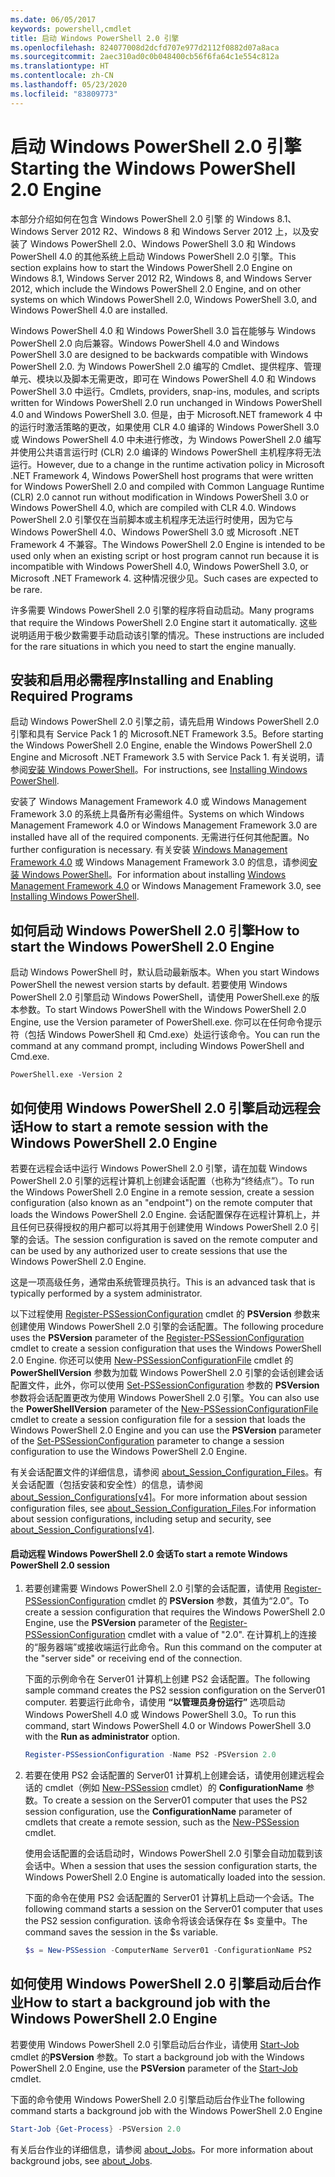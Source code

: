 ```yaml
---
ms.date: 06/05/2017
keywords: powershell,cmdlet
title: 启动 Windows PowerShell 2.0 引擎
ms.openlocfilehash: 824077008d2dcfd707e977d2112f0882d07a8aca
ms.sourcegitcommit: 2aec310ad0c0b048400cb56f6fa64c1e554c812a
ms.translationtype: HT
ms.contentlocale: zh-CN
ms.lasthandoff: 05/23/2020
ms.locfileid: "83809773"
---
```

# <a name="starting-the-windows-powershell-20-engine"></a><span data-ttu-id="5ce13-103">启动 Windows PowerShell 2.0 引擎</span><span class="sxs-lookup"><span data-stu-id="5ce13-103">Starting the Windows PowerShell 2.0 Engine</span></span>

<span data-ttu-id="5ce13-104">本部分介绍如何在包含 Windows PowerShell 2.0 引擎 的 Windows 8.1、Windows Server 2012 R2、Windows 8 和 Windows Server 2012 上，以及安装了 Windows PowerShell 2.0、Windows PowerShell 3.0 和 Windows PowerShell 4.0 的其他系统上启动 Windows PowerShell 2.0 引擎。</span><span class="sxs-lookup"><span data-stu-id="5ce13-104">This section explains how to start the Windows PowerShell 2.0 Engine on Windows 8.1, Windows Server 2012 R2, Windows 8, and Windows Server 2012, which include the Windows PowerShell 2.0 Engine, and on other systems on which Windows PowerShell 2.0, Windows PowerShell 3.0, and Windows PowerShell 4.0 are installed.</span></span>

<span data-ttu-id="5ce13-105">Windows PowerShell 4.0 和 Windows PowerShell 3.0 旨在能够与 Windows PowerShell 2.0 向后兼容。</span><span class="sxs-lookup"><span data-stu-id="5ce13-105">Windows PowerShell 4.0 and Windows PowerShell 3.0 are designed to be backwards compatible with Windows PowerShell 2.0.</span></span> <span data-ttu-id="5ce13-106">为 Windows PowerShell 2.0 编写的 Cmdlet、提供程序、管理单元、模块以及脚本无需更改，即可在 Windows PowerShell 4.0 和 Windows PowerShell 3.0 中运行。</span><span class="sxs-lookup"><span data-stu-id="5ce13-106">Cmdlets, providers, snap-ins, modules, and scripts written for Windows PowerShell 2.0 run unchanged in Windows PowerShell 4.0 and Windows PowerShell 3.0.</span></span> <span data-ttu-id="5ce13-107">但是，由于 Microsoft.NET framework 4 中的运行时激活策略的更改，如果使用 CLR 4.0 编译的 Windows PowerShell 3.0 或 Windows PowerShell 4.0 中未进行修改，为 Windows PowerShell 2.0 编写并使用公共语言运行时 (CLR) 2.0 编译的 Windows PowerShell 主机程序将无法运行。</span><span class="sxs-lookup"><span data-stu-id="5ce13-107">However, due to a change in the runtime activation policy in Microsoft .NET Framework 4, Windows PowerShell host programs that were written for Windows PowerShell 2.0 and compiled with Common Language Runtime (CLR) 2.0 cannot run without modification in Windows PowerShell 3.0 or Windows PowerShell 4.0, which are compiled with CLR 4.0.</span></span> <span data-ttu-id="5ce13-108">Windows PowerShell 2.0 引擎仅在当前脚本或主机程序无法运行时使用，因为它与 Windows PowerShell 4.0、Windows PowerShell 3.0 或 Microsoft .NET Framework 4 不兼容。</span><span class="sxs-lookup"><span data-stu-id="5ce13-108">The Windows PowerShell 2.0 Engine is intended to be used only when an existing script or host program cannot run because it is incompatible with Windows PowerShell 4.0, Windows PowerShell 3.0, or Microsoft .NET Framework 4.</span></span> <span data-ttu-id="5ce13-109">这种情况很少见。</span><span class="sxs-lookup"><span data-stu-id="5ce13-109">Such cases are expected to be rare.</span></span>

<span data-ttu-id="5ce13-110">许多需要 Windows PowerShell 2.0 引擎的程序将自动启动。</span><span class="sxs-lookup"><span data-stu-id="5ce13-110">Many programs that require the Windows PowerShell 2.0 Engine start it automatically.</span></span> <span data-ttu-id="5ce13-111">这些说明适用于极少数需要手动启动该引擎的情况。</span><span class="sxs-lookup"><span data-stu-id="5ce13-111">These instructions are included for the rare situations in which you need to start the engine manually.</span></span>

## <a name="installing-and-enabling-required-programs"></a><span data-ttu-id="5ce13-112">安装和启用必需程序</span><span class="sxs-lookup"><span data-stu-id="5ce13-112">Installing and Enabling Required Programs</span></span>

<span data-ttu-id="5ce13-113">启动 Windows PowerShell 2.0 引擎之前，请先启用 Windows PowerShell 2.0 引擎和具有 Service Pack 1 的 Microsoft.NET Framework 3.5。</span><span class="sxs-lookup"><span data-stu-id="5ce13-113">Before starting the Windows PowerShell 2.0 Engine, enable the Windows PowerShell 2.0 Engine and Microsoft .NET Framework 3.5 with Service Pack 1.</span></span> <span data-ttu-id="5ce13-114">有关说明，请参阅[安装 Windows PowerShell](../install/Installing-Windows-PowerShell.md)。</span><span class="sxs-lookup"><span data-stu-id="5ce13-114">For instructions, see [Installing Windows PowerShell](../install/Installing-Windows-PowerShell.md).</span></span>

<span data-ttu-id="5ce13-115">安装了 Windows Management Framework 4.0 或 Windows Management Framework 3.0 的系统上具备所有必需组件。</span><span class="sxs-lookup"><span data-stu-id="5ce13-115">Systems on which Windows Management Framework 4.0 or Windows Management Framework 3.0 are installed have all of the required components.</span></span> <span data-ttu-id="5ce13-116">无需进行任何其他配置。</span><span class="sxs-lookup"><span data-stu-id="5ce13-116">No further configuration is necessary.</span></span> <span data-ttu-id="5ce13-117">有关安装 [Windows Management Framework 4.0](https://go.microsoft.com/fwlink/?LinkID=293881) 或 Windows Management Framework 3.0 的信息，请参阅[安装 Windows PowerShell](../install/Installing-Windows-PowerShell.md)。</span><span class="sxs-lookup"><span data-stu-id="5ce13-117">For information about installing [Windows Management Framework 4.0](https://go.microsoft.com/fwlink/?LinkID=293881) or Windows Management Framework 3.0, see [Installing Windows PowerShell](../install/Installing-Windows-PowerShell.md).</span></span>

## <a name="how-to-start-the-windows-powershell-20-engine"></a><span data-ttu-id="5ce13-118">如何启动 Windows PowerShell 2.0 引擎</span><span class="sxs-lookup"><span data-stu-id="5ce13-118">How to start the Windows PowerShell 2.0 Engine</span></span>

<span data-ttu-id="5ce13-119">启动 Windows PowerShell 时，默认启动最新版本。</span><span class="sxs-lookup"><span data-stu-id="5ce13-119">When you start Windows PowerShell the newest version starts by default.</span></span> <span data-ttu-id="5ce13-120">若要使用 Windows PowerShell 2.0 引擎启动 Windows PowerShell，请使用 PowerShell.exe 的版本参数。</span><span class="sxs-lookup"><span data-stu-id="5ce13-120">To start Windows PowerShell with the Windows PowerShell 2.0 Engine, use the Version parameter of PowerShell.exe.</span></span> <span data-ttu-id="5ce13-121">你可以在任何命令提示符（包括 Windows PowerShell 和 Cmd.exe）处运行该命令。</span><span class="sxs-lookup"><span data-stu-id="5ce13-121">You can run the command at any command prompt, including Windows PowerShell and Cmd.exe.</span></span>

```
PowerShell.exe -Version 2
```

## <a name="how-to-start-a-remote-session-with-the-windows-powershell-20-engine"></a><span data-ttu-id="5ce13-122">如何使用 Windows PowerShell 2.0 引擎启动远程会话</span><span class="sxs-lookup"><span data-stu-id="5ce13-122">How to start a remote session with the Windows PowerShell 2.0 Engine</span></span>

<span data-ttu-id="5ce13-123">若要在远程会话中运行 Windows PowerShell 2.0 引擎，请在加载 Windows PowerShell 2.0 引擎的远程计算机上创建会话配置（也称为“终结点”）。</span><span class="sxs-lookup"><span data-stu-id="5ce13-123">To run the Windows PowerShell 2.0 Engine in a remote session, create a session configuration (also known as an "endpoint") on the remote computer that loads the Windows PowerShell 2.0 Engine.</span></span> <span data-ttu-id="5ce13-124">会话配置保存在远程计算机上，并且任何已获得授权的用户都可以将其用于创建使用 Windows PowerShell 2.0 引擎的会话。</span><span class="sxs-lookup"><span data-stu-id="5ce13-124">The session configuration is saved on the remote computer and can be used by any authorized user to create sessions that use the Windows PowerShell 2.0 Engine.</span></span>

<span data-ttu-id="5ce13-125">这是一项高级任务，通常由系统管理员执行。</span><span class="sxs-lookup"><span data-stu-id="5ce13-125">This is an advanced task that is typically performed by a system administrator.</span></span>

<span data-ttu-id="5ce13-126">以下过程使用 [Register-PSSessionConfiguration](https://technet.microsoft.com/library/e9152ae2-bd6d-4056-9bc7-dc1893aa29ea) cmdlet 的 **PSVersion** 参数来创建使用 Windows PowerShell 2.0 引擎的会话配置。</span><span class="sxs-lookup"><span data-stu-id="5ce13-126">The following procedure uses the **PSVersion** parameter of the [Register-PSSessionConfiguration](https://technet.microsoft.com/library/e9152ae2-bd6d-4056-9bc7-dc1893aa29ea) cmdlet to create a session configuration that uses the Windows PowerShell 2.0 Engine.</span></span> <span data-ttu-id="5ce13-127">你还可以使用 [New-PSSessionConfigurationFile](https://technet.microsoft.com/library/5f3e3633-6e90-479c-aea9-ba45a1954866) cmdlet 的 **PowerShellVersion** 参数为加载 Windows PowerShell 2.0 引擎的会话创建会话配置文件，此外，你可以使用 [Set-PSSessionConfiguration](https://technet.microsoft.com/library/b21fbad3-1759-4260-b206-dcb8431cd6ea) 参数的 **PSVersion** 参数将会话配置更改为使用 Windows PowerShell 2.0 引擎。</span><span class="sxs-lookup"><span data-stu-id="5ce13-127">You can also use the **PowerShellVersion** parameter of the [New-PSSessionConfigurationFile](https://technet.microsoft.com/library/5f3e3633-6e90-479c-aea9-ba45a1954866) cmdlet to create a session configuration file for a session that loads the Windows PowerShell 2.0 Engine and you can use the **PSVersion** parameter of the [Set-PSSessionConfiguration](https://technet.microsoft.com/library/b21fbad3-1759-4260-b206-dcb8431cd6ea) parameter to change a session configuration to use the Windows PowerShell 2.0 Engine.</span></span>

<span data-ttu-id="5ce13-128">有关会话配置文件的详细信息，请参阅 [about_Session_Configuration_Files](https://technet.microsoft.com/library/c7217447-1ebf-477b-a8ef-4dbe9a1473b8)。有关会话配置（包括安装和安全性）的信息，请参阅 [about_Session_Configurations[v4]](https://technet.microsoft.com/library/a2fbe12a-350c-4d04-be50-24102824e3ab)。</span><span class="sxs-lookup"><span data-stu-id="5ce13-128">For more information about session configuration files, see [about_Session_Configuration_Files](https://technet.microsoft.com/library/c7217447-1ebf-477b-a8ef-4dbe9a1473b8).For information about session configurations, including setup and security, see [about_Session_Configurations[v4]](https://technet.microsoft.com/library/a2fbe12a-350c-4d04-be50-24102824e3ab).</span></span>

#### <a name="to-start-a-remote-windows-powershell-20-session"></a><span data-ttu-id="5ce13-129">启动远程 Windows PowerShell 2.0 会话</span><span class="sxs-lookup"><span data-stu-id="5ce13-129">To start a remote Windows PowerShell 2.0 session</span></span>

1. <span data-ttu-id="5ce13-130">若要创建需要 Windows PowerShell 2.0 引擎的会话配置，请使用 [Register-PSSessionConfiguration](https://technet.microsoft.com/library/e9152ae2-bd6d-4056-9bc7-dc1893aa29ea) cmdlet 的 **PSVersion** 参数，其值为“2.0”。</span><span class="sxs-lookup"><span data-stu-id="5ce13-130">To create a session configuration that requires the Windows PowerShell 2.0 Engine, use the **PSVersion** parameter of the [Register-PSSessionConfiguration](https://technet.microsoft.com/library/e9152ae2-bd6d-4056-9bc7-dc1893aa29ea) cmdlet with a value of "2.0".</span></span> <span data-ttu-id="5ce13-131">在计算机上的连接的“服务器端”或接收端运行此命令。</span><span class="sxs-lookup"><span data-stu-id="5ce13-131">Run this command on the computer at the "server side" or receiving end of the connection.</span></span>

   <span data-ttu-id="5ce13-132">下面的示例命令在 Server01 计算机上创建 PS2 会话配置。</span><span class="sxs-lookup"><span data-stu-id="5ce13-132">The following sample command creates the PS2 session configuration on the Server01 computer.</span></span> <span data-ttu-id="5ce13-133">若要运行此命令，请使用 **“以管理员身份运行”** 选项启动 Windows PowerShell 4.0 或 Windows PowerShell 3.0。</span><span class="sxs-lookup"><span data-stu-id="5ce13-133">To run this command, start Windows PowerShell 4.0 or Windows PowerShell 3.0 with the **Run as administrator** option.</span></span>

   ```powershell
   Register-PSSessionConfiguration -Name PS2 -PSVersion 2.0
   ```

2. <span data-ttu-id="5ce13-134">若要在使用 PS2 会话配置的 Server01 计算机上创建会话，请使用创建远程会话的 cmdlet（例如 [New-PSSession](https://technet.microsoft.com/library/76f6628c-054c-4eda-ba7a-a6f28daaa26f) cmdlet）的 **ConfigurationName** 参数。</span><span class="sxs-lookup"><span data-stu-id="5ce13-134">To create a session on the Server01 computer that uses the PS2 session configuration, use the **ConfigurationName** parameter of cmdlets that create a remote session, such as the [New-PSSession](https://technet.microsoft.com/library/76f6628c-054c-4eda-ba7a-a6f28daaa26f) cmdlet.</span></span>

   <span data-ttu-id="5ce13-135">使用会话配置的会话启动时，Windows PowerShell 2.0 引擎会自动加载到该会话中。</span><span class="sxs-lookup"><span data-stu-id="5ce13-135">When a session that uses the session configuration starts, the Windows PowerShell 2.0 Engine is automatically loaded into the session.</span></span>

   <span data-ttu-id="5ce13-136">下面的命令在使用 PS2 会话配置的 Server01 计算机上启动一个会话。</span><span class="sxs-lookup"><span data-stu-id="5ce13-136">The following command starts a session on the Server01 computer that uses the PS2 session configuration.</span></span> <span data-ttu-id="5ce13-137">该命令将该会话保存在 $s 变量中。</span><span class="sxs-lookup"><span data-stu-id="5ce13-137">The command saves the session in the $s variable.</span></span>

   ```powershell
   $s = New-PSSession -ComputerName Server01 -ConfigurationName PS2
   ```

## <a name="how-to-start-a-background-job-with-the-windows-powershell-20-engine"></a><span data-ttu-id="5ce13-138">如何使用 Windows PowerShell 2.0 引擎启动后台作业</span><span class="sxs-lookup"><span data-stu-id="5ce13-138">How to start a background job with the Windows PowerShell 2.0 Engine</span></span>

<span data-ttu-id="5ce13-139">若要使用 Windows PowerShell 2.0 引擎启动后台作业，请使用 [Start-Job](https://technet.microsoft.com/library/2bc04935-0deb-4ec0-b856-d7290cca6442) cmdlet 的**PSVersion** 参数。</span><span class="sxs-lookup"><span data-stu-id="5ce13-139">To start a background job with the Windows PowerShell 2.0 Engine, use the **PSVersion** parameter of the [Start-Job](https://technet.microsoft.com/library/2bc04935-0deb-4ec0-b856-d7290cca6442) cmdlet.</span></span>

<span data-ttu-id="5ce13-140">下面的命令使用 Windows PowerShell 2.0 引擎启动后台作业</span><span class="sxs-lookup"><span data-stu-id="5ce13-140">The following command starts a background job with the Windows PowerShell 2.0 Engine</span></span>

```powershell
Start-Job {Get-Process} -PSVersion 2.0
```

<span data-ttu-id="5ce13-141">有关后台作业的详细信息，请参阅 [about_Jobs](/powershell/module/microsoft.powershell.core/about/about_jobs)。</span><span class="sxs-lookup"><span data-stu-id="5ce13-141">For more information about background jobs, see [about_Jobs](/powershell/module/microsoft.powershell.core/about/about_jobs).</span></span>
